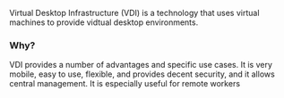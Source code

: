 Virtual Desktop Infrastructure (VDI) is a technology that uses virtual machines to provide vidtual desktop environments.

### Why?
VDI provides a number of advantages and specific use cases. It is very mobile, easy to use, flexible, and provides decent security, and it allows central management. It is especially useful for remote workers